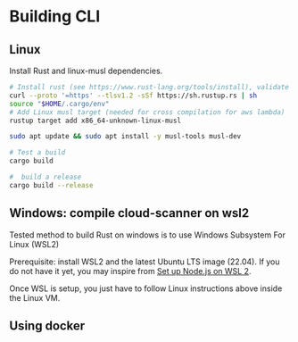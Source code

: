 # Building CLI

## Linux

Install Rust and linux-musl dependencies.

```sh
# Install rust (see https://www.rust-lang.org/tools/install), validate when prompted
curl --proto '=https' --tlsv1.2 -sSf https://sh.rustup.rs | sh
source "$HOME/.cargo/env"
# Add Linux musl target (needed for cross compilation for aws lambda)
rustup target add x86_64-unknown-linux-musl

sudo apt update && sudo apt install -y musl-tools musl-dev

# Test a build
cargo build

#  build a release
cargo build --release
```

## Windows: compile cloud-scanner on wsl2

Tested method to build Rust on windows is to use Windows Subsystem For Linux (WSL2)

Prerequisite: install WSL2 and  the latest Ubuntu LTS image (22.04).
If you do not have it yet, you may inspire from [Set up Node.js on WSL 2](https://docs.microsoft.com/en-us/windows/dev-environment/javascript/nodejs-on-wsl).

Once WSL is setup, you just have to follow Linux instructions above inside the Linux VM.

## Using docker
